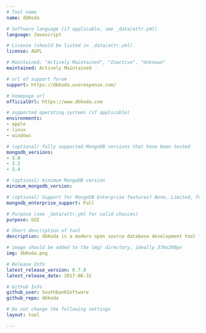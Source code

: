 ```yaml
---
# Tool name
name: dbKoda

# Software language (if applicable, see _data/attr.yml)
language: Javascript

# License (should be listed in _data/attr.yml)
license: AGPL

# Maintained: "Actively Maintained", "Inactive", "Unknown"
maintained: Actively Maintained

# url of support forum
support: https://dbkoda.useresponse.com/

# homepage url
officialUrl: https://www.dbkoda.com

# supported operating systems (if applicable)
environments:
- apple
- linux
- windows

# (optional) fully supported MongoDB versions that have been tested
mongodb_versions:
- 3.0
- 3.2
- 3.4

# (optional) minimum MongoDB version
minimum_mongodb_version:

# (optional) Support for MongoDB Enterprise features? None, Limited, Full
mongodb_enterprise_support: Full

# Purpose (see _data/attr.yml for valid choices)
purpose: GUI

# Short description of tool
description: dbKoda is a modern open source database development tool featuring syntax highlighting, code completion, formatting and GUI access to MongoDB administration commands

# image should be added to the img/ directory, ideally 370x200px
img: dbKoda.png

# Release Info
latest_release_version: 0.7.0
latest_release_date: 2017-08-31

# Github Info
github_user: SouthbankSoftware
github_repo: dbkoda

# Do not change the following settings
layout: tool

---
```

